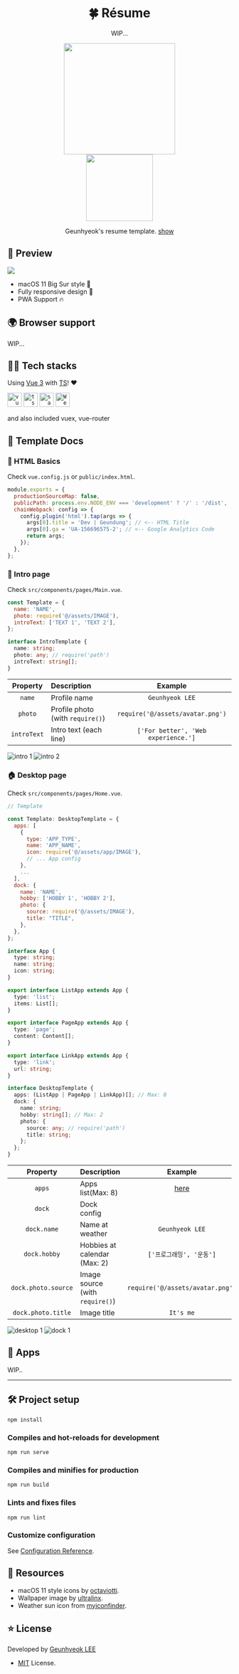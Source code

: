 <div align="center">

# 🍀 Résume

WIP...

  <img src="./src/assets/avatar.png" width="250">
  <br>
  <img src="./src/assets/pwa-support.png" width="150">

Geunhyeok's resume template. [show](https://this.geundung.dev)

</div>

## 👀 Preview

<img src="./preview.jpg">

- macOS 11 Big Sur style 🍎
- Fully responsive design 📱
- PWA Support 🔥

## 🌍 Browser support

WIP...

## 👨‍💻 Tech stacks

Using [Vue 3](https://github.com/vuejs/vue-next) with [TS](https://github.com/microsoft/TypeScript)! ❤️

<code><img alt="vue" src="https://user-images.githubusercontent.com/26512984/88481837-ac3ed900-cf98-11ea-8a23-b53146870c81.jpg" width="32"></code>
<code><img alt="ts" src="https://user-images.githubusercontent.com/26512984/88481840-ae089c80-cf98-11ea-84f5-27da9f22c606.jpg" width="32"></code>
<code><img alt="sass" src="https://user-images.githubusercontent.com/26512984/88482103-2754bf00-cf9a-11ea-9e2f-075735d3db3c.jpg" width="32"></code>
<code><img alt="Webpack" src="https://user-images.githubusercontent.com/26512984/88482177-a21dda00-cf9a-11ea-82ad-d2dede682d37.jpg" width="32"></code>

and also included vuex, vue-router

## 📖 Template Docs

### 🐥 HTML Basics

Check `vue.config.js` or `public/index.html`.

```js
module.exports = {
  productionSourceMap: false,
  publicPath: process.env.NODE_ENV === 'development' ? '/' : '/dist',
  chainWebpack: config => {
    config.plugin('html').tap(args => {
      args[0].title = 'Dev | Geundung'; // <-- HTML Title
      args[0].ga = 'UA-156696575-2'; // <-- Google Analytics Code
      return args;
    });
  },
};
```

### 👋 Intro page

Check `src/components/pages/Main.vue`.

```js
const Template = {
  name: 'NAME',
  photo: require('@/assets/IMAGE'),
  introText: ['TEXT 1', 'TEXT 2'],
};
```

```ts
interface IntroTemplate {
  name: string;
  photo: any; // require('path')
  introText: string[];
}
```

|  Property   | Description                      |               Example               |
| :---------: | :------------------------------- | :---------------------------------: |
|   `name`    | Profile name                     |           `Geunhyeok LEE`           |
|   `photo`   | Profile photo (with `require()`) |  `require('@/assets/avatar.png')`   |
| `introText` | Intro text (each line)           | `['For better', 'Web experience.']` |

<img src="./docs/intro-1.png" alt="intro 1">
<img src="./docs/intro-2.png" alt="intro 2">

### 🏠 Desktop page

Check `src/components/pages/Home.vue`.

```js
// Template

const Template: DesktopTemplate = {
  apps: [
    {
      type: 'APP_TYPE',
      name: 'APP_NAME',
      icon: require('@/assets/app/IMAGE'),
      // ... App config
    },
    ...
  ],
  dock: {
    name: 'NAME',
    hobby: ['HOBBY 1', 'HOBBY 2'],
    photo: {
      source: require('@/assets/IMAGE'),
      title: "TITLE",
    },
  },
};
```

```ts
interface App {
  type: string;
  name: string;
  icon: string;
}

export interface ListApp extends App {
  type: 'list';
  items: List[];
}

export interface PageApp extends App {
  type: 'page';
  content: Content[];
}

export interface LinkApp extends App {
  type: 'link';
  url: string;
}

interface DesktopTemplate {
  apps: (ListApp | PageApp | LinkApp)[]; // Max: 8
  dock: {
    name: string;
    hobby: string[]; // Max: 2
    photo: {
      source: any; // require('path')
      title: string;
    };
  };
}
```

|      Property       | Description                     |             Example              |
| :-----------------: | :------------------------------ | :------------------------------: |
|       `apps`        | Apps list(Max: 8)               |          [here](#apps)           |
|       `dock`        | Dock config                     |                                  |
|     `dock.name`     | Name at weather                 |         `Geunhyeok LEE`          |
|    `dock.hobby`     | Hobbies at calendar (Max: 2)    |     `['프로그래밍', '운동']`     |
| `dock.photo.source` | Image source (with `require()`) | `require('@/assets/avatar.png')` |
| `dock.photo.title`  | Image title                     |            `It's me`             |

<img src="./docs/desktop-1.png" alt="desktop 1">
<img src="./docs/dock-1.png" alt="dock 1">

## 🎁 Apps

WIP..

---

## 🛠 Project setup

```
npm install
```

### Compiles and hot-reloads for development

```
npm run serve
```

### Compiles and minifies for production

```
npm run build
```

### Lints and fixes files

```
npm run lint
```

### Customize configuration

See [Configuration Reference](https://cli.vuejs.org/config/).

## 🎨 Resources

- macOS 11 style icons by [octaviotti](https://www.deviantart.com/octaviotti).
- Wallpaper image by [ultralinx](https://theultralinx.com/2018/11/gradient-wave-wallpaper-by-ultralinx).
- Weather sun icon from [myiconfinder](http://www.myiconfinder.com/icon/sun-heat-hot-weather-summer-sunshine/22781).

## ⭐️ License

Developed by [Geunhyeok LEE](https://github.com/leegeunhyeok)

- [MIT](./LICENSE) License.
